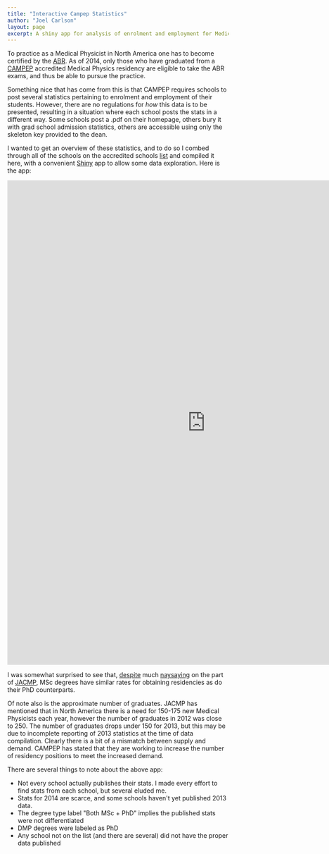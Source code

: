```yaml
---
title: "Interactive Campep Statistics"
author: "Joel Carlson"
layout: page
excerpt: A shiny app for analysis of enrolment and employment for Medical Physics students
---
```


To practice as a Medical Physicist in North America one has to become certified by the [ABR](http://www.theabr.org/).  As of 2014, only those who have graduated from a [CAMPEP](http://www.campep.org/) accredited Medical Physics residency are eligible to take the ABR exams, and thus be able to pursue the practice. 

Something nice that has come from this is that CAMPEP requires schools to post several statistics pertaining to enrolment and employment of their students.  However, there are no regulations for *how* this data is to be presented, resulting in a situation where each school posts the stats in a different way.  Some schools post a .pdf on their homepage, others bury it with grad school admission statistics, others are accessible using only the skeleton key provided to the dean.

I wanted to get an overview of these statistics, and to do so I combed through all of the schools on the accredited schools [list](http://www.campep.org/campeplstgrad.asp) and compiled it here, with a convenient [Shiny](http://shiny.rstudio.com/) app to allow some data exploration.  Here is the app:

<iframe src="https://joelcarlson.shinyapps.io/campep" style="border: none; width: 900px; height: 1100px"></iframe>


I was somewhat surprised to see that, [despite](http://www.jacmp.org/index.php/jacmp/article/view/4729/html) much [naysaying](http://www.jacmp.org/index.php/jacmp/article/view/4932/html_35) on the part of [JACMP](http://www.jacmp.org/index.php/jacmp/article/view/4932/html_35), MSc degrees have similar rates for obtaining residencies as do their PhD counterparts.

Of note also is the approximate number of graduates.  JACMP has mentioned that in North America there is a need for 150-175 new Medical Physicists each year, however the number of graduates in 2012 was close to 250. The number of graduates drops under 150 for 2013, but this may be due to incomplete reporting of 2013 statistics at the time of data compilation. Clearly there is a bit of a mismatch between supply and demand. CAMPEP has stated that they are working to increase the number of residency positions to meet the increased demand.

There are several things to note about the above app:

* Not every school actually publishes their stats. I made every effort to find stats from each school, but several eluded me.
* Stats for 2014 are scarce, and some schools haven't yet published 2013 data.
* The degree type label "Both MSc + PhD" implies the published stats were not differentiated
* DMP degrees were labeled as PhD
* Any school not on the list (and there are several) did not have the proper data published




